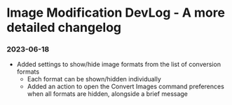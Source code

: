 # Image Modification DevLog - A more detailed changelog

### 2023-06-18

- Added settings to show/hide image formats from the list of conversion formats
    - Each format can be shown/hidden individually
    - Added an action to open the Convert Images command preferences when all formats are hidden, alongside a brief message